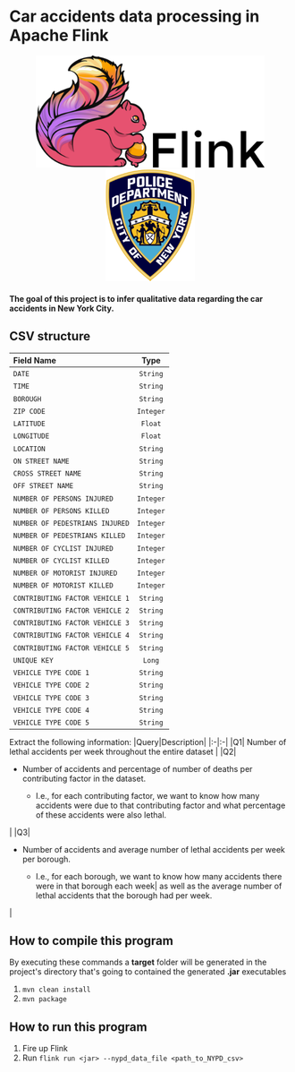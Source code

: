 # Car accidents data processing in Apache Flink

<p align="center">
    <img src="flink.png" height="200px">
    <img src="nypd.png" height="200px">
</p>

#### The goal of this project is to infer qualitative data regarding the car accidents in New York City.

## CSV structure

|Field Name|Type|
|:-|:-:|
|`DATE`|`String`|
|`TIME`|`String`|
|`BOROUGH`|`String`|
|`ZIP CODE`|`Integer`|
|`LATITUDE`|`Float`|
|`LONGITUDE`|`Float`|
|`LOCATION`|`String`|
|`ON STREET NAME`|`String`|
|`CROSS STREET NAME`|`String`|
|`OFF STREET NAME`|`String`|
|`NUMBER OF PERSONS INJURED`|`Integer`|
|`NUMBER OF PERSONS KILLED`|`Integer`|
|`NUMBER OF PEDESTRIANS INJURED`|`Integer`|
|`NUMBER OF PEDESTRIANS KILLED`|`Integer`|
|`NUMBER OF CYCLIST INJURED`|`Integer`|
|`NUMBER OF CYCLIST KILLED`|`Integer`|
|`NUMBER OF MOTORIST INJURED`|`Integer`|
|`NUMBER OF MOTORIST KILLED`|`Integer`|
|`CONTRIBUTING FACTOR VEHICLE 1`|`String`|
|`CONTRIBUTING FACTOR VEHICLE 2`|`String`|
|`CONTRIBUTING FACTOR VEHICLE 3`|`String`|
|`CONTRIBUTING FACTOR VEHICLE 4`|`String`|
|`CONTRIBUTING FACTOR VEHICLE 5`|`String`|
|`UNIQUE KEY`|`Long`|
|`VEHICLE TYPE CODE 1`|`String`|
|`VEHICLE TYPE CODE 2`|`String`|
|`VEHICLE TYPE CODE 3`|`String`|
|`VEHICLE TYPE CODE 4`|`String`|
|`VEHICLE TYPE CODE 5`|`String`|

Extract the following information:
|Query|Description|
|:-|:-|
|Q1| Number of lethal accidents per week throughout the entire dataset |
|Q2| <ul><li>Number of accidents and percentage of number of deaths per contributing factor in the dataset.</li><ul><li>I.e., for each contributing factor, we want to know how many accidents were due to that contributing factor and what percentage of these accidents were also lethal.</li></ul></ul> |
|Q3| <ul><li>Number of accidents and average number of lethal accidents per week per borough.</li><ul><li>I.e., for each borough, we want to know how many accidents there were in that borough each week|
  as well as the average number of lethal accidents that the borough had per week.</li></ul></ul> |

## How to compile this program
By executing these commands a **target** folder will be generated in the project's directory that's going to contained the generated **.jar** executables
1. `mvn clean install`
2. `mvn package`
  
## How to run this program

1. Fire up Flink
2. Run `flink run <jar> --nypd_data_file <path_to_NYPD_csv>`